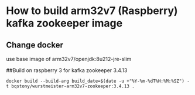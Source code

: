 # How to build arm32v7 (Raspberry) kafka zookeeper image

## Change docker

use base image of  arm32v7/openjdk:8u212-jre-slim

##Build on raspberry 3 for kafka zookeeper 3.4.13

```
docker build --build-arg build_date=$(date -u +"%Y-%m-%dT%H:%M:%SZ") -t bqstony/wurstmeister-arm32v7-zookeeper:3.4.13 .
```

